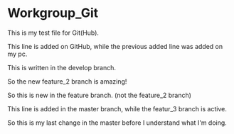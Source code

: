 # Workgroup_Git

This is my test file for Git(Hub).

This line is added on GitHub, while the previous added line was added on my pc.

This is written in the develop branch.

So the new feature_2 branch is amazing!

So this is new in the feature branch. (not the feature_2 branch)

This line is added in the master branch, while the featur_3 branch is active.

So this is my last change in the master before I understand what I'm doing.
